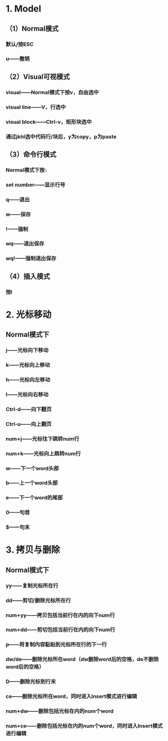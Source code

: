 # 1. Model

## （1）Normal模式

### 默认/按ESC

### u——撤销

## （2）Visual可视模式

### visual——Normal模式下按v，自由选中

### visual line——V，行选中

### visual block——Ctrl-v，矩形块选中

### 通过jkhl选中代码行/块后，y为copy，p为paste

## （3）命令行模式

### Normal模式下按`:`

### set number——显示行号

### q——退出

### w——保存

### !——强制

### wq——退出保存

### wq!——强制退出保存

## （4）插入模式

### 按i

# 2. 光标移动

## Normal模式下

### j——光标向下移动

### k——光标向上移动

### h——光标向左移动

### l——光标向右移动

### Ctrl-d——向下翻页

### Ctrl-u——向上翻页

### num+j——光标往下跳转num行

### num+k——光标向上跳转num行

### w——下一个word头部

### b——上一个word头部

### e——下一个word的尾部

### 0——句首

### $——句末



# 3. 拷贝与删除

## Normal模式下

### yy——复制光标所在行

### dd——剪切/删除光标所在行

### num+yy——拷贝包括当前行在内的向下num行

### num+dd——剪切包括当前行在内的向下num行

### p——将复制内容黏贴到光标所在行的下一行



### dw/de——删除光标所在word（dw删除word后的空格，de不删除word后的空格）

### D——删除光标到行末

### ce——删除光标所在word，同时进入Insert模式进行编辑

### num+dw——删除包括光标在内的num个word

### num+ce——删除包括光标在内的num个word，同时进入Insert模式进行编辑

